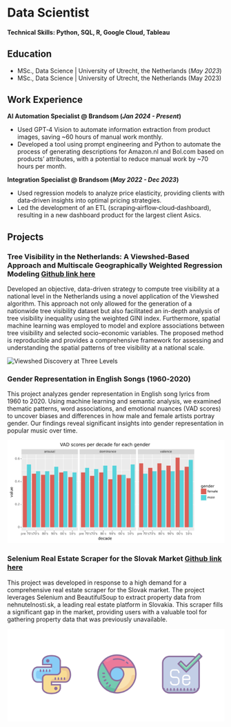 # Data Scientist

#### Technical Skills: Python, SQL, R, Google Cloud, Tableau

## Education
- MSc., Data Science | University of Utrecht, the Netherlands (_May 2023_)
- MSc., Data Science | University of Utrecht, the Netherlands (May 2023)

## Work Experience
**AI Automation Specialist @ Brandsom (_Jan 2024 - Present_)**
-  Used GPT‑4 Vision to automate information extraction from product images, saving ~60 hours of manual work monthly.
-  Developed a tool using prompt engineering and Python to automate the process of generating descriptions for Amazon.nl and Bol.com based on products’ attributes, with a potential to reduce manual work by ~70 hours per month.

**Integration Specialist @ Brandsom (_May 2022 - Dec 2023_)**
- Used regression models to analyze price elasticity, providing clients with data‑driven insights into optimal pricing strategies.
- Led the development of an ETL (scraping‑airflow‑cloud‑dashboard), resulting in a new dashboard product for the largest client Asics.

## Projects
### Tree Visibility in the Netherlands: A Viewshed‑Based Approach and Multiscale Geographically Weighted Regression Modeling [Github link here](https://github.com/Spatial-Data-Science-and-GEO-AI-Lab/2.5D-GreenViewIndex-Netherlands)

Developed an objective, data-driven strategy to compute tree visibility at a national level in the Netherlands using a novel application of the Viewshed algorithm. This approach not only allowed for the generation of a nationwide tree visibility dataset but also facilitated an in-depth analysis of tree visibility inequality using the weighted GINI index. Furthermore, spatial machine learning was employed to model and explore associations between tree visibility and selected socio-economic variables. The proposed method is reproducible and provides a comprehensive framework for assessing and understanding the spatial patterns of tree visibility at a national scale.

![Viewshed Discovery at Three Levels](/assets/img/vgvi_three_levels_results.png)

### Gender Representation in English Songs (1960‑2020) 

This project analyzes gender representation in English song lyrics from 1960 to 2020. Using machine learning and semantic analysis, we examined thematic patterns, word associations, and emotional nuances (VAD scores) to uncover biases and differences in how male and female artists portray gender. Our findings reveal significant insights into gender representation in popular music over time.

![Vad Scores](/assets/img/vad_scores_each_gender.png)

### Selenium Real Estate Scraper for the Slovak Market [Github link here](https://github.com/ondrejmlynarc/scraping-real-estate-selenium)

This project was developed in response to a high demand for a comprehensive real estate scraper for the Slovak market. The project leverages Selenium and BeautifulSoup to extract property data from nehnutelnosti.sk, a leading real estate platform in Slovakia. This scraper fills a significant gap in the market, providing users with a valuable tool for gathering property data that was previously unavailable.

![Selenium Scraper](/assets/img/selenium_scraping.png)
